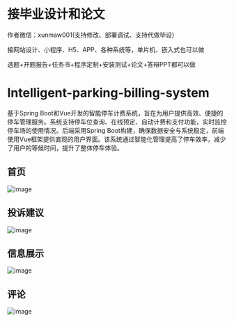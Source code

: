 # 接毕业设计和论文
作者微信：xunmaw001(支持修改、部署调试、支持代做毕设)

接网站设计、小程序、H5、APP、各种系统等，单片机、嵌入式也可以做

选题+开题报告+任务书+程序定制+安装测试+论文+答辩PPT都可以做
# Intelligent-parking-billing-system
基于Spring Boot和Vue开发的智能停车计费系统，旨在为用户提供高效、便捷的停车管理服务。系统支持停车位查询、在线预定、自动计费和支付功能，实时监控停车场的使用情况。后端采用Spring Boot构建，确保数据安全与系统稳定，前端使用Vue框架提供直观的用户界面。该系统通过智能化管理提高了停车效率，减少了用户的等候时间，提升了整体停车体验。
## 首页
![image](https://github.com/user-attachments/assets/ef1c5b2f-b947-415c-b2ec-c89df2b52637)
## 投诉建议
![image](https://github.com/user-attachments/assets/14accd57-7aa1-4d12-85f3-26c664493171)
## 信息展示
![image](https://github.com/user-attachments/assets/7e8761f0-881a-4f98-912f-668a5f0f5dca)
## 评论
![image](https://github.com/user-attachments/assets/22284422-cc62-4255-bccb-315322f9be81)
